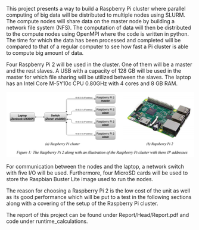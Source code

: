 This project presents a way to build a Raspberry Pi cluster where parallel computing of big data will be distributed to multiple nodes using SLURM. The compute nodes will share data on the master node by building a network file system (NFS). The computation of data will then be distributed to the compute nodes using OpenMPI where the code is written in python. The time for which the data has been processed and completed will be compared to that of a regular computer to see how fast a Pi cluster is able to compute big amount of data.

Four Raspberry Pi 2 will be used in the cluster. One of them will be a master and the rest slaves. A USB with a capacity of 128 GB will be used in the master for which file sharing will be utilized between the slaves. The laptop has an Intel Core M-5Y10c CPU 0.80GHz with 4 cores and 8 GB RAM.

<p align="center">
  <img src="Report/Figures/cluster_raspberrypi.png" width="700" hieght="700">
</p>

For communication between the nodes and the laptop, a network switch with five I/O will be used. Furthermore, four MicroSD cards will be used to store the Raspbian Buster Lite image used to run the nodes. 

The reason for choosing a Raspberry Pi 2 is the low cost of the unit as well as its good performance which will be put to a test in the following sections along with a covering of the setup of the Raspberry Pi cluster.

The report of this project can be found under Report/Head/Report.pdf and code under runtime_calculations. 
